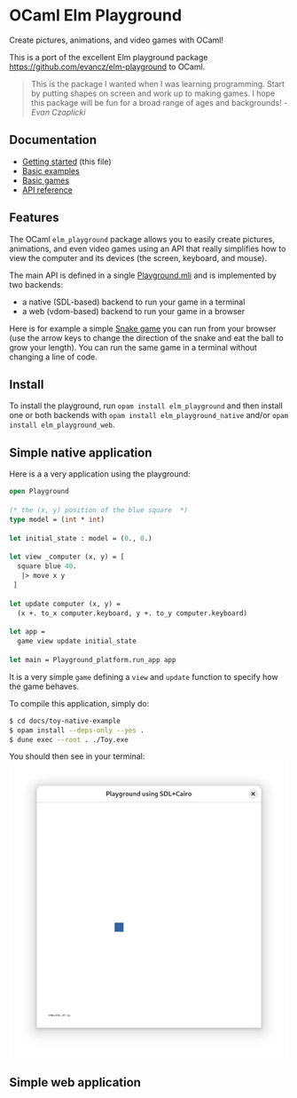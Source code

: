 OCaml Elm Playground
=======================

Create pictures, animations, and video games with OCaml!

This is a port of the excellent Elm playground package
https://github.com/evancz/elm-playground to OCaml.

> This is the package I wanted when I was learning programming. Start by
> putting shapes on screen and work up to making games. I hope this
> package will be fun for a broad range of ages and backgrounds!
> *- Evan Czaplicki*


Documentation
---------------------------------------------------

* [Getting started](https://github.com/aryx/ocaml-elm-playground?tab=readme-ov-file#ocaml-elm-playground) (this file)
* [Basic examples](https://aryx.github.io/ocaml-elm-playground/examples/)
* [Basic games](https://aryx.github.io/ocaml-elm-playground/games/)
* [API reference](https://aryx.github.io/ocaml-elm-playground/)

Features
--------------

The OCaml `elm_playground` package allows you to easily create
pictures, animations, and even video games using an API that really
simplifies how to view the computer and its devices (the screen,
keyboard, and mouse).

The main API is defined in a single
[Playground.mli](https://github.com/aryx/ocaml-elm-playground/blob/master/playground/Playground.mli) and is implemented by two backends:
 - a native (SDL-based) backend to run your game in a terminal
 - a web (vdom-based) backend to run your game in a browser

Here is for example a simple [Snake game](https://aryx.github.io/ocaml-elm-playground/games/Snake.html) you can run from your browser (use the arrow keys to change the direction of the snake and eat the ball to grow your length). You can run the same game
in a terminal without changing a line of code.

Install
--------------

To install the playground, run `opam install elm_playground` and then
install one or both backends with `opam install elm_playground_native`
and/or `opam install elm_playground_web`.

Simple native application
--------------------------

Here is a a very application using the playground:
```ocaml
open Playground

(* the (x, y) position of the blue square  *)
type model = (int * int)

let initial_state : model = (0., 0.)

let view _computer (x, y) = [ 
  square blue 40.
   |> move x y
 ]

let update computer (x, y) =
  (x +. to_x computer.keyboard, y +. to_y computer.keyboard)

let app = 
  game view update initial_state

let main = Playground_platform.run_app app
```
<!-- coupling: docs/toy-native-example/toy.ml and examples/Keyboard.ml -->

It is a very simple `game` defining a `view` and `update` function
to specify how the game behaves.

To compile this application, simply do:
```bash
$ cd docs/toy-native-example
$ opam install --deps-only --yes .
$ dune exec --root . ./Toy.exe
```
You should then see in your terminal:
![Keyboard screenshot](docs/screenshots/keyboard-game-native.png)


Simple web application
--------------------------

